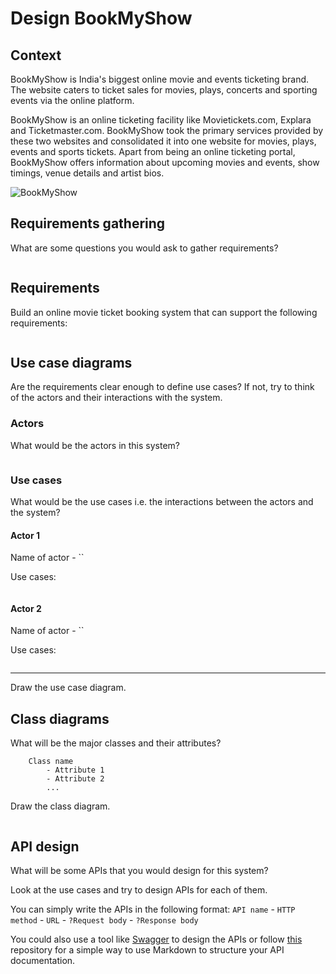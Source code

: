 # Design BookMyShow

## Context

BookMyShow is India's biggest online movie and events ticketing brand. The website caters to ticket sales for movies, plays, concerts and sporting events via the online platform.

BookMyShow is an online ticketing facility like Movietickets.com, Explara and Ticketmaster.com. BookMyShow took the primary services provided by these two websites and consolidated it into one website for movies, plays, events and sports tickets. Apart from being an online ticketing portal, BookMyShow offers information about upcoming movies and events, show timings, venue details and artist bios.

![BookMyShow](https://ideausher.com/wp-content/uploads/2021/09/Frame-14.jpg)

## Requirements gathering

What are some questions you would ask to gather requirements?

```
```

## Requirements

Build an online movie ticket booking system that can support the following requirements:
```
```

## Use case diagrams

Are the requirements clear enough to define use cases?
If not, try to think of the actors and their interactions with the system.

### Actors

What would be the actors in this system?

```
```

### Use cases

What would be the use cases i.e. the interactions between the actors and the system?

#### Actor 1

Name of actor - ``

Use cases:
```
```

#### Actor 2

Name of actor - ``

Use cases:
```
```

---

Draw the use case diagram.


## Class diagrams

What will be the major classes and their attributes?

```
    Class name
        - Attribute 1
        - Attribute 2
        ...
```

Draw the class diagram.
```
```

## API design

What will be some APIs that you would design for this system?

Look at the use cases and try to design APIs for each of them.

You can simply write the APIs in the following format:
`API name` - `HTTP method` - `URL` - `?Request body` - `?Response body`

You could also use a tool like [Swagger](https://swagger.io/) to design the APIs or follow [this](https://github.com/jamescooke/restapidocs) repository for a simple way to use Markdown to structure your API documentation.